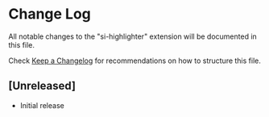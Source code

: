 # Change Log
All notable changes to the "si-highlighter" extension will be documented in this file.

Check [Keep a Changelog](http://keepachangelog.com/) for recommendations on how to structure this file.

## [Unreleased]
- Initial release